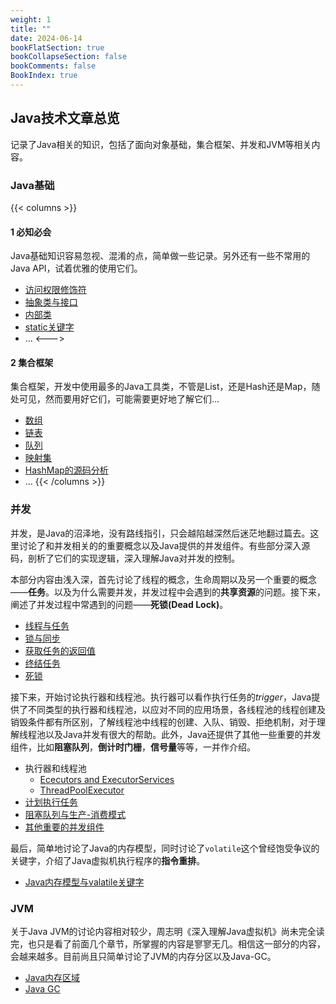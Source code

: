 ```yaml
---
weight: 1
title: ""
date: 2024-06-14
bookFlatSection: true
bookCollapseSection: false
bookComments: false
BookIndex: true
---
```


## Java技术文章总览

记录了Java相关的知识，包括了面向对象基础，集合框架、并发和JVM等相关内容。

### Java基础

{{< columns >}}

#### 1 必知必会

Java基础知识容易忽视、混淆的点，简单做一些记录。另外还有一些不常用的Java API，试着优雅的使用它们。

- [访问权限修饰符](basic/1_访问权限修饰符.md)
- [抽象类与接口](basic/6_抽象类与接口.md)
- [内部类](basic/8_内部类.md)
- [static关键字](basic/2_static关键字.md)
- ...
<--->  <!-- magic separator, between columns -->

#### 2 集合框架

集合框架，开发中使用最多的Java工具类，不管是List，还是Hash还是Map，随处可见，然而要用好它们，可能需要更好地了解它们...

- [数组](collections/1_List_arraylist.md)
- [链表](collections/1_List_linkedlist.md)
- [队列](collections/2_Queue.md)
- [映射集](collections/4_Map_hash_tree_map.md)
- [HashMap的源码分析](collections/5_HashMap的源码分析.md)
- ...
{{< /columns >}}

### 并发

并发，是Java的沼泽地，没有路线指引，只会越陷越深然后迷茫地翻过篇去。这里讨论了和并发相关的的重要概念以及Java提供的并发组件。有些部分深入源码，剖析了它们的实现逻辑，深入理解Java对并发的控制。

本部分内容由浅入深，首先讨论了线程的概念，生命周期以及另一个重要的概念——**任务**。以及为什么需要并发，并发过程中会遇到的**共享资源**的问题。接下来，阐述了并发过程中常遇到的问题——**死锁(Dead Lock)**。

- [线程与任务](concurrency/conecptes/1线程与任务_1.md)
- [锁与同步](concurrency/conecptes/2资源访问受限_2_锁和条件.md)
- [获取任务的返回值](concurrency/conecptes/3获取任务的返回值.md)
- [终结任务](concurrency/conecptes/5终结任务.md)
- [死锁](concurrency/conecptes/4死锁.md)

接下来，开始讨论执行器和线程池。执行器可以看作执行任务的*trigger*，Java提供了不同类型的执行器和线程池，以应对不同的应用场景，各线程池的线程创建及销毁条件都有所区别，了解线程池中线程的创建、入队、销毁、拒绝机制，对于理解线程池以及Java并发有很大的帮助。此外，Java还提供了其他一些重要的并发组件，比如**阻塞队列**，**倒计时门栅**，**信号量**等等，一并作介绍。

- 执行器和线程池
  - [Ececutors and ExecutorServices](./concurrency/pools/7_1_Executors_and_ExecutorService.md)
  - [ThreadPoolExecutor](./concurrency/pools/7_2_ThreadPoolExecutor1.md)
- [计划执行任务](./concurrency/pools/8_1_ScheduledExecutorService1.md)
- [阻塞队列与生产-消费模式](./concurrency/conecptes/6生产者-消费者与阻塞队列.md)
- [其他重要的并发组件](./concurrency/components/9_3_semaphore.md)

最后，简单地讨论了Java的内存模型，同时讨论了`volatile`这个曾经饱受争议的关键字，介绍了Java虚拟机执行程序的**指令重排**。

- [Java内存模型与valatile关键字](./jvm/10_Java内存模型与volatile关键字.md)

### JVM

关于Java JVM的讨论内容相对较少，周志明《深入理解Java虚拟机》尚未完全读完，也只是看了前面几个章节，所掌握的内容是寥寥无几。相信这一部分的内容，会越来越多。目前尚且只简单讨论了JVM的内存分区以及Java-GC。

- [Java内存区域](jvm/Java内存区域详解.md)
- [Java GC](jvm/java-gc.md)
